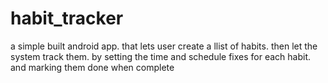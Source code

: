 # habit_tracker
a simple built android app. that lets user create a llist of habits. then let the system track them. by setting the time and schedule fixes for each habit. and marking them done when complete
